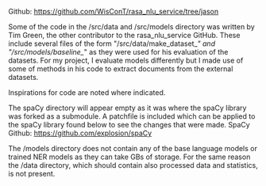 Github: https://github.com/WisConT/rasa_nlu_service/tree/jason

Some of the code in the /src/data and /src/models directory was written by Tim Green, the other contributor to the rasa_nlu_service GitHub. These include several files of the form "/src/data/make_dataset_*" and "/src/models/baseline_*" as they were used for his evaluation of the datasets. For my project, I evaluate models differently but I made use of some of methods in his code to extract documents from the external datasets.

Inspirations for code are noted where indicated.

The spaCy directory will appear empty as it was where the spaCy library was forked as a submodule. A patchfile is included which can be applied to the spaCy library found below to see the changes that were made.
SpaCy Github: https://github.com/explosion/spaCy

The /models directory does not contain any of the base language models or trained NER models as they can take GBs of storage. For the same reason the /data directory, which should contain also processed data and statistics, is not present.